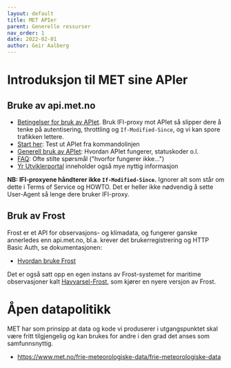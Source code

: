 ```yaml
---
layout: default
title: MET APIer
parent: Generelle ressurser
nav_order: 1
date: 2022-02-01
author: Geir Aalberg
---
```


# Introduksjon til MET sine APIer

## Bruke av api.met.no

- [Betingelser for bruk av APIet](https://docs.api.met.no/doc/TermsOfService).
  Bruk IFI-proxy mot APIet så slipper dere å tenke på autentisering, throttling og `If-Modified-Since`, og vi kan spore trafikken lettere.
- [Start her](https://docs.api.met.no/doc/GettingStarted): Test ut APIet fra kommandolinjen
- [Generell bruk av APIet](https://docs.api.met.no/doc/usage): Hvordan APIet fungerer, statuskoder o.l.
- [FAQ](https://docs.api.met.no/doc/FAQ): Ofte stilte spørsmål ("hvorfor fungerer ikke...")
- [Yr Utviklerportal](https://developer.yr.no/) inneholder også mye nyttig informasjon

**NB: IFI-proxyene håndterer ikke `If-Modified-Since`.** Ignorer alt som står om dette i Terms of Service og HOWTO.
Det er heller ikke nødvendig å sette User-Agent så lenge dere bruker IFI-proxy.

## Bruk av Frost

Frost er et API for observasjons- og klimadata, og fungerer ganske annerledes enn api.met.no,
bl.a. krever det brukerregistrering og HTTP Basic Auth, se dokumentasjonen:

- [Hvordan bruke Frost](https://frost.met.no/howto.html)

Det er også satt opp en egen instans av Frost-systemet for maritime observasjoner kalt [Havvarsel-Frost](/havvarsel),
som kjører en nyere versjon av Frost.

# Åpen datapolitikk

MET har som prinsipp at data og kode vi produserer i utgangspunktet skal være
fritt tilgjengelig og kan brukes for andre i den grad det anses som samfunnsnyttig.

- <https://www.met.no/frie-meteorologiske-data/frie-meteorologiske-data>
